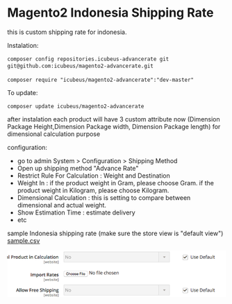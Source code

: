 # Magento2 Indonesia Shipping Rate
this is custom shipping rate for indonesia.

Instalation:

    composer config repositories.icubeus-advancerate git git@github.com:icubeus/magento2-advancerate.git
    
    composer require "icubeus/magento2-advancerate":"dev-master"

To update:

    composer update icubeus/magento2-advancerate

after instalation each product will have 3 custom attribute now (Dimension Package Height,Dimension Package width, Dimension Package length) for dimensional calculation purpose

configuration:

* go to admin System > Configuration > Shipping Method
* Open up shipping method "Advance Rate"
* Restrict Rule For Calculation : Weight and Destination
* Weight In : if the product weight in Gram, please choose Gram. if the product weight in Kilogram, please choose Kilogram.
* Dimensional Calculation : this is setting to compare between dimensional and actual weight.
* Show Estimation Time : estimate delivery
* etc


sample Indonesia shipping rate (make sure the store view is "default view")
[sample.csv](https://github.com/icubeus/magento2-advancerate/blob/master/contributing/sample.csv)

![Gitbook](contributing/images/import.png)

